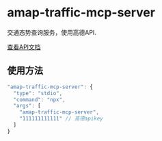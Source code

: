 # amap-traffic-mcp-server

交通态势查询服务，使用高德API.

[查看API文档](https://lbs.amap.com/api/webservice/guide/api-advanced/traffic-situation-inquiry)

## 使用方法
```js
"amap-traffic-mcp-server": {
  "type": "stdio",
  "command": "npx",
  "args": [
    "amap-traffic-mcp-server",
    "111111111111" // 高德apikey
  ]
}
```